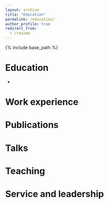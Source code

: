 ```yaml
---
layout: archive
title: "Education"
permalink: /education/
author_profile: true
redirect_from:
  - /resume
---
```


{% include base_path %}

Education
======
-

Work experience
======

  


Publications
======

  
Talks
======

  
Teaching
======

Service and leadership
======
